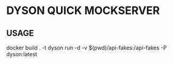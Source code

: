 # DYSON QUICK MOCKSERVER

## USAGE
docker build . -t dyson
run -d -v $(pwd)/api-fakes:/api-fakes -P dyson:latest

